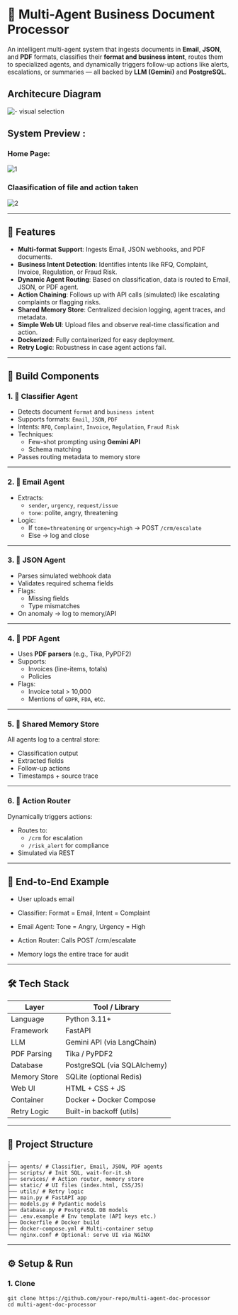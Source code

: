 # 🧠 Multi-Agent Business Document Processor

An intelligent multi-agent system that ingests documents in **Email**, **JSON**, and **PDF** formats, classifies their **format and business intent**, routes them to specialized agents, and dynamically triggers follow-up actions like alerts, escalations, or summaries — all backed by **LLM (Gemini)** and **PostgreSQL**.

## Architecure Diagram
![- visual selection](https://github.com/Pixeler5diti/Multi-Agent-Business-Document-Processor/blob/97ebef5984aea29c0a408e23233b02a8990d9ebd/assests/-%20visual%20selection.png)

## System Preview :
### Home Page:
![1](https://github.com/Pixeler5diti/Multi-Agent-Business-Document-Processor/blob/8a6b7c9e298acbf4c30fdd006722fdbfbdfbb6ee/assests/1.png)

### Claasification of file and action taken
![2](https://github.com/Pixeler5diti/Multi-Agent-Business-Document-Processor/blob/8a6b7c9e298acbf4c30fdd006722fdbfbdfbb6ee/assests/2.png)

---

## 🚀 Features

- **Multi-format Support**: Ingests Email, JSON webhooks, and PDF documents.
- **Business Intent Detection**: Identifies intents like RFQ, Complaint, Invoice, Regulation, or Fraud Risk.
- **Dynamic Agent Routing**: Based on classification, data is routed to Email, JSON, or PDF agent.
- **Action Chaining**: Follows up with API calls (simulated) like escalating complaints or flagging risks.
- **Shared Memory Store**: Centralized decision logging, agent traces, and metadata.
- **Simple Web UI**: Upload files and observe real-time classification and action.
- **Dockerized**: Fully containerized for easy deployment.
- **Retry Logic**: Robustness in case agent actions fail.

---

## 🧩 Build Components

### 1. 🧠 Classifier Agent
- Detects document `format` and `business intent`
- Supports formats: `Email`, `JSON`, `PDF`
- Intents: `RFQ`, `Complaint`, `Invoice`, `Regulation`, `Fraud Risk`
- Techniques:
  - Few-shot prompting using **Gemini API**
  - Schema matching
- Passes routing metadata to memory store

---

### 2. 📩 Email Agent
- Extracts:
  - `sender`, `urgency`, `request/issue`
  - `tone`: polite, angry, threatening
- Logic:
  - If `tone=threatening` or `urgency=high` → POST `/crm/escalate`
  - Else → log and close

---

### 3. 🧬 JSON Agent
- Parses simulated webhook data
- Validates required schema fields
- Flags:
  - Missing fields
  - Type mismatches
- On anomaly → log to memory/API

---

### 4. 📄 PDF Agent
- Uses **PDF parsers** (e.g., Tika, PyPDF2)
- Supports:
  - Invoices (line-items, totals)
  - Policies
- Flags:
  - Invoice total > 10,000
  - Mentions of `GDPR`, `FDA`, etc.

---

### 5. 🧠 Shared Memory Store
All agents log to a central store:
- Classification output
- Extracted fields
- Follow-up actions
- Timestamps + source trace

---

### 6. 🔁 Action Router
Dynamically triggers actions:
- Routes to:
  - `/crm` for escalation
  - `/risk_alert` for compliance
- Simulated via REST

---

## 🔁 End-to-End Example
- User uploads email

- Classifier: Format = Email, Intent = Complaint

- Email Agent: Tone = Angry, Urgency = High

- Action Router: Calls POST /crm/escalate

- Memory logs the entire trace for audit


---

## 🛠️ Tech Stack

| Layer         | Tool / Library              |
|---------------|-----------------------------|
| Language      | Python 3.11+                |
| Framework     | FastAPI                     |
| LLM           | Gemini API (via LangChain)  |
| PDF Parsing   | Tika / PyPDF2               |
| Database      | PostgreSQL (via SQLAlchemy) |
| Memory Store  | SQLite (optional Redis)     |
| Web UI        | HTML + CSS + JS             |
| Container     | Docker + Docker Compose     |
| Retry Logic   | Built-in backoff (utils)    |

---

## 🧪 Project Structure

```
.
├── agents/ # Classifier, Email, JSON, PDF agents
├── scripts/ # Init SQL, wait-for-it.sh
├── services/ # Action router, memory store
├── static/ # UI files (index.html, CSS/JS)
├── utils/ # Retry logic
├── main.py # FastAPI app
├── models.py # Pydantic models
├── database.py # PostgreSQL DB models
├── .env.example # Env template (API keys etc.)
├── Dockerfile # Docker build
├── docker-compose.yml # Multi-container setup
└── nginx.conf # Optional: serve UI via NGINX
```

---

## ⚙️ Setup & Run

### 1. Clone

```
git clone https://github.com/your-repo/multi-agent-doc-processor
cd multi-agent-doc-processor
```


